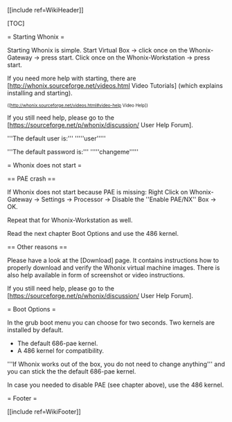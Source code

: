 [[include ref=WikiHeader]]

[TOC]

= Starting Whonix =

Starting Whonix is simple. Start Virtual Box -&gt; click once on the Whonix-Gateway -&gt; press start. Click once on the Whonix-Workstation -&gt; press start.

If you need more help with starting, there are [http://whonix.sourceforge.net/videos.html Video Tutorials] (which explains installing and starting).

<font size="-3">([http://whonix.sourceforge.net/videos.html#video-help Video Help])</font>

If you still need help, please go to the [https://sourceforge.net/p/whonix/discussion/ User Help Forum].

'''The default user is:''' '''''user'''''

'''The default password is:''' '''''changeme'''''

= Whonix does not start =

== PAE crash ==

If Whonix does not start because PAE is missing: Right Click on Whonix-Gateway -&gt; Settings -&gt; Processor -&gt; Disable the ''Enable PAE/NX'' Box -&gt; OK.

Repeat that for Whonix-Workstation as well.

Read the next chapter Boot Options and use the 486 kernel.

== Other reasons ==

Please have a look at the [Download] page. It contains instructions how to properly download and verify the Whonix virtual machine images. There is also help available in form of screenshot or video instructions.

If you still need help, please go to the [https://sourceforge.net/p/whonix/discussion/ User Help Forum].

= Boot Options =

In the grub boot menu you can choose for two seconds. Two kernels are installed by default.

* The default 686-pae kernel.
* A 486 kernel for compatibility.

'''If Whonix works out of the box, you do not need to change anything''' and you can stick the the default 686-pae kernel.

In case you needed to disable PAE (see chapter above), use the 486 kernel.

= Footer =

[[include ref=WikiFooter]]

